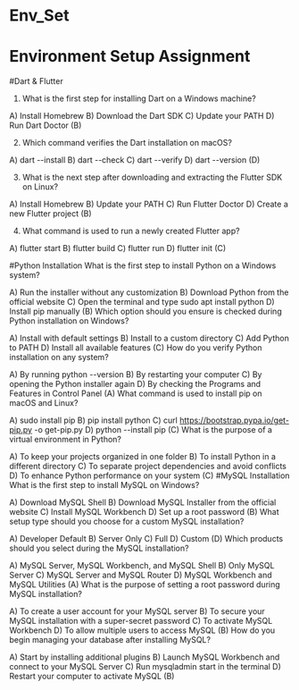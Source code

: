 # Env_Set

# Environment Setup Assignment

#Dart & Flutter 

1. What is the first step for installing Dart on a Windows machine?

A) Install Homebrew
B) Download the Dart SDK
C) Update your PATH
D) Run Dart Doctor
    (B)

2. Which command verifies the Dart installation on macOS?

A) dart --install
B) dart --check
C) dart --verify
D) dart --version
   (D)

3. What is the next step after downloading and extracting the Flutter SDK on Linux?

A) Install Homebrew
B) Update your PATH
C) Run Flutter Doctor
D) Create a new Flutter project
  (B)
  
4. What command is used to run a newly created Flutter app?

A) flutter start
B) flutter build
C) flutter run
D) flutter init
 (C) 

#Python Installation
What is the first step to install Python on a Windows system?

A) Run the installer without any customization
B) Download Python from the official website
C) Open the terminal and type sudo apt install python
D) Install pip manually
  (B)
Which option should you ensure is checked during Python installation on Windows?

A) Install with default settings
B) Install to a custom directory
C) Add Python to PATH
D) Install all available features
  (C)
How do you verify Python installation on any system?

A) By running python --version
B) By restarting your computer
C) By opening the Python installer again
D) By checking the Programs and Features in Control Panel
  (A)
What command is used to install pip on macOS and Linux?

A) sudo install pip
B) pip install python
C) curl https://bootstrap.pypa.io/get-pip.py -o get-pip.py
D) python --install pip
  (C)
What is the purpose of a virtual environment in Python?

A) To keep your projects organized in one folder
B) To install Python in a different directory
C) To separate project dependencies and avoid conflicts
D) To enhance Python performance on your system
   (C)
#MySQL Installation
What is the first step to install MySQL on Windows?

A) Download MySQL Shell
B) Download MySQL Installer from the official website
C) Install MySQL Workbench
D) Set up a root password
   (B)
What setup type should you choose for a custom MySQL installation?

A) Developer Default
B) Server Only
C) Full
D) Custom
    (D)
Which products should you select during the MySQL installation?

A) MySQL Server, MySQL Workbench, and MySQL Shell
B) Only MySQL Server
C) MySQL Server and MySQL Router
D) MySQL Workbench and MySQL Utilities
     (A)
What is the purpose of setting a root password during MySQL installation?

A) To create a user account for your MySQL server
B) To secure your MySQL installation with a super-secret password
C) To activate MySQL Workbench
D) To allow multiple users to access MySQL
  (B)
How do you begin managing your database after installing MySQL?

A) Start by installing additional plugins
B) Launch MySQL Workbench and connect to your MySQL Server
C) Run mysqladmin start in the terminal
D) Restart your computer to activate MySQL
   (B)
